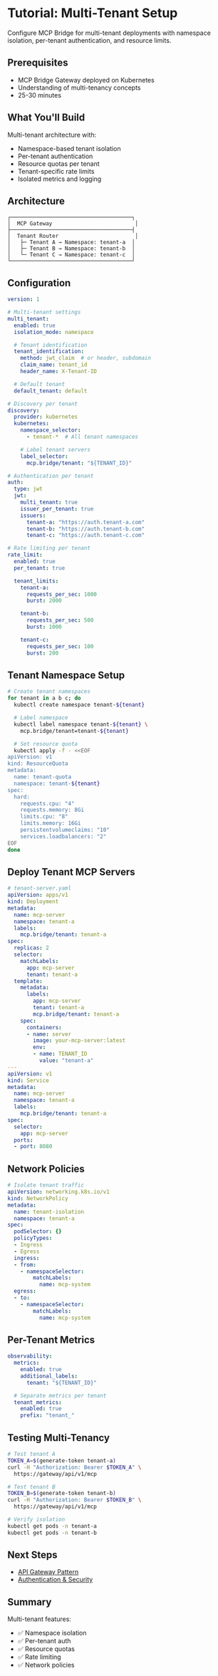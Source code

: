 # Tutorial: Multi-Tenant Setup

Configure MCP Bridge for multi-tenant deployments with namespace isolation, per-tenant authentication, and resource limits.

## Prerequisites

- MCP Bridge Gateway deployed on Kubernetes
- Understanding of multi-tenancy concepts
- 25-30 minutes

## What You'll Build

Multi-tenant architecture with:
- Namespace-based tenant isolation
- Per-tenant authentication
- Resource quotas per tenant
- Tenant-specific rate limits
- Isolated metrics and logging

## Architecture

```
┌──────────────────────────────────────┐
│  MCP Gateway                          │
├──────────────────────────────────────┤
│  Tenant Router                        │
│   ├─ Tenant A → Namespace: tenant-a  │
│   ├─ Tenant B → Namespace: tenant-b  │
│   └─ Tenant C → Namespace: tenant-c  │
└──────────────────────────────────────┘
```

## Configuration

```yaml
version: 1

# Multi-tenant settings
multi_tenant:
  enabled: true
  isolation_mode: namespace

  # Tenant identification
  tenant_identification:
    method: jwt_claim  # or header, subdomain
    claim_name: tenant_id
    header_name: X-Tenant-ID

  # Default tenant
  default_tenant: default

# Discovery per tenant
discovery:
  provider: kubernetes
  kubernetes:
    namespace_selector:
      - tenant-*  # All tenant namespaces

    # Label tenant servers
    label_selector:
      mcp.bridge/tenant: "${TENANT_ID}"

# Authentication per tenant
auth:
  type: jwt
  jwt:
    multi_tenant: true
    issuer_per_tenant: true
    issuers:
      tenant-a: "https://auth.tenant-a.com"
      tenant-b: "https://auth.tenant-b.com"
      tenant-c: "https://auth.tenant-c.com"

# Rate limiting per tenant
rate_limit:
  enabled: true
  per_tenant: true

  tenant_limits:
    tenant-a:
      requests_per_sec: 1000
      burst: 2000

    tenant-b:
      requests_per_sec: 500
      burst: 1000

    tenant-c:
      requests_per_sec: 100
      burst: 200
```

## Tenant Namespace Setup

```bash
# Create tenant namespaces
for tenant in a b c; do
  kubectl create namespace tenant-${tenant}

  # Label namespace
  kubectl label namespace tenant-${tenant} \
    mcp.bridge/tenant=tenant-${tenant}

  # Set resource quota
  kubectl apply -f - <<EOF
apiVersion: v1
kind: ResourceQuota
metadata:
  name: tenant-quota
  namespace: tenant-${tenant}
spec:
  hard:
    requests.cpu: "4"
    requests.memory: 8Gi
    limits.cpu: "8"
    limits.memory: 16Gi
    persistentvolumeclaims: "10"
    services.loadbalancers: "2"
EOF
done
```

## Deploy Tenant MCP Servers

```yaml
# tenant-server.yaml
apiVersion: apps/v1
kind: Deployment
metadata:
  name: mcp-server
  namespace: tenant-a
  labels:
    mcp.bridge/tenant: tenant-a
spec:
  replicas: 2
  selector:
    matchLabels:
      app: mcp-server
      tenant: tenant-a
  template:
    metadata:
      labels:
        app: mcp-server
        tenant: tenant-a
        mcp.bridge/tenant: tenant-a
    spec:
      containers:
      - name: server
        image: your-mcp-server:latest
        env:
        - name: TENANT_ID
          value: "tenant-a"
---
apiVersion: v1
kind: Service
metadata:
  name: mcp-server
  namespace: tenant-a
  labels:
    mcp.bridge/tenant: tenant-a
spec:
  selector:
    app: mcp-server
  ports:
  - port: 8080
```

## Network Policies

```yaml
# Isolate tenant traffic
apiVersion: networking.k8s.io/v1
kind: NetworkPolicy
metadata:
  name: tenant-isolation
  namespace: tenant-a
spec:
  podSelector: {}
  policyTypes:
  - Ingress
  - Egress
  ingress:
  - from:
    - namespaceSelector:
        matchLabels:
          name: mcp-system
  egress:
  - to:
    - namespaceSelector:
        matchLabels:
          name: mcp-system
```

## Per-Tenant Metrics

```yaml
observability:
  metrics:
    enabled: true
    additional_labels:
      tenant: "${TENANT_ID}"

  # Separate metrics per tenant
  tenant_metrics:
    enabled: true
    prefix: "tenant_"
```

## Testing Multi-Tenancy

```bash
# Test tenant A
TOKEN_A=$(generate-token tenant-a)
curl -H "Authorization: Bearer $TOKEN_A" \
  https://gateway/api/v1/mcp

# Test tenant B
TOKEN_B=$(generate-token tenant-b)
curl -H "Authorization: Bearer $TOKEN_B" \
  https://gateway/api/v1/mcp

# Verify isolation
kubectl get pods -n tenant-a
kubectl get pods -n tenant-b
```

## Next Steps

- [API Gateway Pattern](13-api-gateway.md)
- [Authentication & Security](08-authentication.md)

## Summary

Multi-tenant features:
- ✅ Namespace isolation
- ✅ Per-tenant auth
- ✅ Resource quotas
- ✅ Rate limiting
- ✅ Network policies
